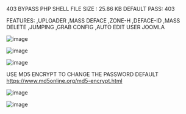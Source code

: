 403 BYPASS PHP SHELL FILE SIZE : 25.86 KB
DEFAULT PASS: 403

FEATURES: 
,UPLOADER
,MASS DEFACE
,ZONE-H
,DEFACE-ID
,MASS DELETE
,JUMPING
,GRAB CONFIG
,AUTO EDIT USER JOOMLA

![image](https://github.com/403BYPASSSHELL/403-BYPASS-SHELL/assets/141240085/0a8c6745-f806-4800-a4f6-8115e0cc4d3d)

![image](https://github.com/403BYPASSSHELL/403-BYPASS-SHELL/assets/141240085/40016c92-5eb2-4350-afe4-94f3c08099c0)

![image](https://github.com/403BYPASSSHELL/403-BYPASS-SHELL/assets/141240085/190d2a83-5c37-45c0-87f3-1acb7b58a3df)


USE MD5 ENCRYPT TO CHANGE THE PASSWORD DEFAULT
https://www.md5online.org/md5-encrypt.html

![image](https://github.com/403BYPASSSHELL/403-BYPASS-SHELL/assets/141240085/e8bfc256-25d2-4965-86d7-017dda37dd12)

![image](https://github.com/403BYPASSSHELL/403-BYPASS-SHELL/assets/141240085/fc399e55-498f-471d-8224-f955de074a27)





